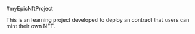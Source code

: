 #myEpicNftProject

This is an learning project developed to deploy an contract that users can mint their own NFT.
